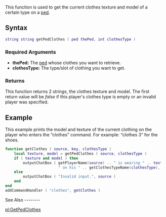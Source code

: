 This function is used to get the current clothes texture and model of a certain type on a [ped](/docs/ped.md "wikilink").

Syntax
------

``` lua
string string getPedClothes ( ped thePed, int clothesType )
```

### Required Arguments

-   **thePed:** The [ped](/docs/ped.md "wikilink") whose clothes you want to retrieve.
-   **clothesType:** The type/slot of clothing you want to get.

### Returns

This function returns 2 *strings*, the clothes texture and model. The first return value will be *false* if this player's clothes type is empty or an invalid player was specified.

Example
-------

<section name="Server" class="server" show="true">
This example prints the model and texture of the current clothing on the player who enters the “clothes” command. For example: “clothes 3” for the shoes.

``` lua
function getClothes ( source, key, clothesType )
    local texture, model = getPedClothes ( source, clothesType )
    if ( texture and model ) then
        outputChatBox ( getPlayerName(source) .. " is wearing " .. texture .. " " .. model ..
                        " on his " .. getClothesTypeName(clothesType), source )
    else
        outputChatBox ( "Invalid input.", source )
    end
end
addCommandHandler ( "clothes", getClothes )
```

</section>
See Also
--------

[pl:GetPedClothes](/docs/pl:getpedclothes.md "wikilink")
